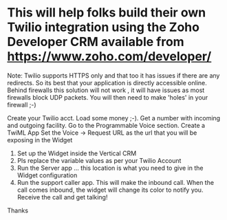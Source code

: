 # This will help folks build their own Twilio integration using the Zoho Developer CRM available from https://www.zoho.com/developer/

Note: Twilio supports HTTPS only and that too it has issues if there are any redirects. So its best that your application is directly accessible online. Behind firewalls this solution will not work , it will have issues as most firewalls block UDP packets. You will then need to make 'holes' in your firewall ;-)

Create your Twilio acct. Load some money ;-).
Get a number with incoming and outgoing facility.
Go to the Programmable Voice section.
Create a TwiML App
Set the Voice -> Request URL as the url that you will be exposing in the Widget  




1. Set up the Widget inside the Vertical CRM 
2. Pls replace the variable values as per your Twilio Account
3. Run the Server app ... this location is what you need to give in the Widget configuration
4. Run the support caller app. This will make the inbound call. When the call comes inbound, the widget will change its color to notify you. Receive the call and get talking!

Thanks

